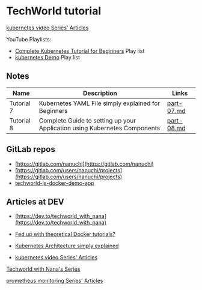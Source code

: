 # TechWorld tutorial

[kubernetes video Series' Articles](https://dev.to/techworld_with_nana/series/4349)

YouTube Playlists:

* [Complete Kubernetes Tutorial for Beginners](https://www.youtube.com/watch?v=VnvRFRk_51k&list=PLy7NrYWoggjziYQIDorlXjTvvwweTYoNC) Play list
* [kubernetes Demo](https://www.youtube.com/watch?v=EQNO_kM96Mo&list=PLy7NrYWoggjy3urR5g7BLJiNjLtQcVckT) Play list

## Notes

| Name           | Description                                                 | Links                    |
| -------------- | ----------------------------------------------------------- | -------------------------|
| Tutorial 7     | Kubernetes YAML File simply explained for Beginners         | [part-07.md](part-07.md) |
| Tutorial 8     | Complete Guide to setting up your Application using Kubernetes Components | [part-08.md](part-08.md) |

## GitLab repos

* [https://gitlab.com/nanuchi](https://gitlab.com/nanuchi)
* [https://gitlab.com/users/nanuchi/projects](https://gitlab.com/users/nanuchi/projects)
* [techworld-js-docker-demo-app](https://gitlab.com/nanuchi/techworld-js-docker-demo-app)

## Articles at DEV

* [https://dev.to/techworld_with_nana](https://dev.to/techworld_with_nana)
* [Fed up with theoretical Docker tutorials?](https://dev.to/techworld_with_nana/fed-up-with-theoretical-docker-tutorials-4076)

* [Kubernetes Architecture simply explained](https://dev.to/techworld_with_nana/kubernetes-architecture-simply-explained-4m49)
* [kubernetes video Series' Articles](https://dev.to/techworld_with_nana/series/4349)

[Techworld with Nana's Series](https://dev.to/techworld_with_nana/series)

[prometheus monitoring Series' Articles](https://dev.to/techworld_with_nana/series/7855)

